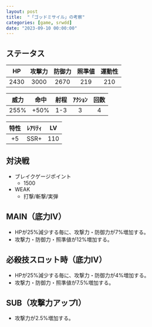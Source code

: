 ```yaml
---
layout: post
title:  "「ゴッドミサイル」の考察"
categories: [game, srwdd]
date: "2023-09-10 00:00:00"
---
```


## ステータス

| HP |攻撃力|防御力|照準値|運動性|
|:--:|:---:|:---:|:---:|:---:|
|2430| 3000| 2670|  219|  210|

|威力 |命中 |射程|ｱｸｼｮﾝ|回数|
|:--:|:---:|:-:|:--:|:--:|
|255%| +50%|1-3|   3|   4|

|特性|ﾚｱﾘﾃｨ|LV |
|:-:|:--:|:-:|
|+5 |SSR+|110|

## 対決戦

- ブレイクゲージポイント
  - 1500
- WEAK
  - 打撃/斬撃/実弾

## MAIN（底力Ⅳ）

- HPが25%減少する毎に、攻撃力・防御力が7%増加する。
- 攻撃力・防御力・照準値が12%増加する。

<div id="main-1" style="width: 100vw, height: 50vh"></div>

## 必殺技スロット時（底力Ⅳ）

- HPが25%減少する毎に、攻撃力・防御力が4%増加する。
- 攻撃力・防御力・照準値が7.5%増加する。

<div id="sp-1" style="width: 100vw, height: 50vh"></div>

## SUB（攻撃力アップⅠ）

- 攻撃力が2.5%増加する。

<div id="sub-1" style="width: 100vw, height: 50vh"></div>

<!-- Google Charts -->
<script type="text/javascript" src="https://www.gstatic.com/charts/loader.js"></script>

<script type="text/javascript">
google.charts.load("current", { "packages": ["corechart"] });
const ANNOTATION = { type: 'string', role: 'annotation' };
const ANNOTATION_NUM = { type: 'number', role: 'annotation' };

// MAIN・ライディーン
function main1() {
    google.charts.setOnLoadCallback(() => {
        const data = google.visualization.arrayToDataTable([
            ['HP', '攻撃力(%)', '防御力(%)', ANNOTATION, '照準値(%)', ANNOTATION, '運動性(%)'],
            ['-0%', 12, 12, null, 12, `12%`, 0],
            ['-25%', 12+7, 12+7, null, 12, null, 0],
            ['-50%', 12+7*2, 12+7*2, null, 12, null, 0],
            ['-75%', 12+7*3, 12+7*3, `${12+7*3}%`, 12, null, 0]
        ]);
        const options = {
            title: 'ゴッドミサイル（MAIN・ライディーン・HP減少）',
            curveType: 'none',
            legend: { position: 'bottom' }
        };
        const chart = new google.visualization.LineChart(
            document.getElementById('main-1')
        );
        chart.draw(data, options);
    });
}
main1();
// SP
function sp1() {
    google.charts.setOnLoadCallback(() => {
        const data = google.visualization.arrayToDataTable([
            ['HP', '攻撃力(%)', '防御力(%)', ANNOTATION, '照準値(%)', ANNOTATION, '運動性(%)'],
            ['-0%', 7.5, 7.5, null, 7.5, `7.5%`, 0],
            ['-25%', 7.5+4, 7.5+4, null, 7.5, null, 0],
            ['-50%', 7.5+4*2, 7.5+4*2, null, 7.5, null, 0],
            ['-75%', 7.5+4*3, 7.5+4*3, `${7.5+4*3}%`, 7.5, null, 0]
        ]);
        const options = {
            title: 'ゴッドミサイル（必殺技スロット時・HP減少）',
            curveType: 'none',
            legend: { position: 'bottom' }
        };
        const chart = new google.visualization.LineChart(
            document.getElementById('sp-1')
        );
        chart.draw(data, options);
    });
}
sp1();
// SUB
function sub1() {
    google.charts.setOnLoadCallback(() => {
        const data = google.visualization.arrayToDataTable([
            ['気力', '攻撃力(%)'],
            ['100', 2.5],
            ['110', 2.5],
            ['120', 2.5],
            ['130', 2.5],
            ['140', 2.5],
            ['150', 2.5],
            ['160', 2.5],
            ['170', 2.5],
            ['180', 2.5],
            ['190', 2.5],
            ['200', 2.5]
        ]);
        const options = {
            title: 'ゴッドミサイル（SUB）',
            curveType: 'none',
            legend: { position: 'bottom' }
        };
        const chart = new google.visualization.LineChart(
            document.getElementById('sub-1')
        );
        chart.draw(data, options);
    });
}
sub1();
</script>
